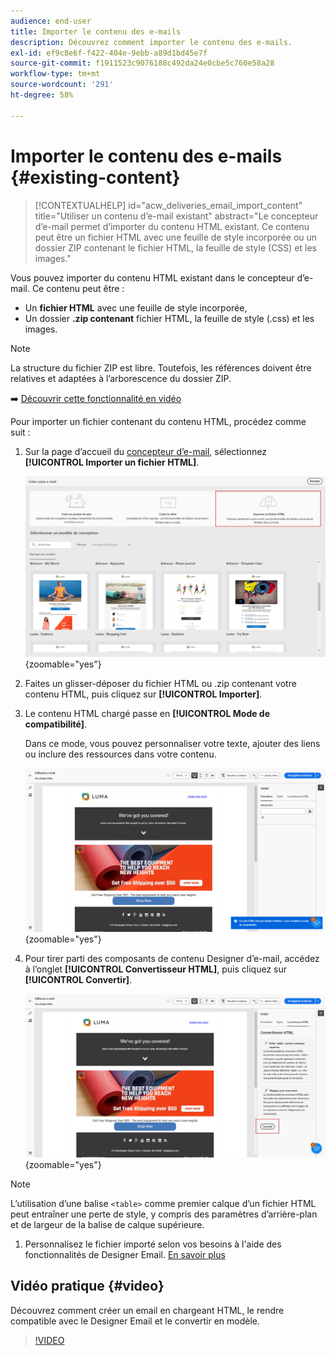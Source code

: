 ```yaml
---
audience: end-user
title: Importer le contenu des e-mails
description: Découvrez comment importer le contenu des e-mails.
exl-id: ef9c8e6f-f422-404e-9ebb-a89d1bd45e7f
source-git-commit: f1911523c9076188c492da24e0cbe5c760e58a28
workflow-type: tm+mt
source-wordcount: '291'
ht-degree: 58%

---
```


# Importer le contenu des e-mails {#existing-content}

>[!CONTEXTUALHELP]
>id="acw_deliveries_email_import_content"
>title="Utiliser un contenu d’e-mail existant"
>abstract="Le concepteur d’e-mail permet d’importer du contenu HTML existant. Ce contenu peut être un fichier HTML avec une feuille de style incorporée ou un dossier ZIP contenant le fichier HTML, la feuille de style (CSS) et les images."

Vous pouvez importer du contenu HTML existant dans le concepteur d’e-mail. Ce contenu peut être :

* Un **fichier HTML** avec une feuille de style incorporée,
* Un dossier **.zip contenant** fichier HTML, la feuille de style (.css) et les images.

>[!NOTE]
>
>La structure du fichier ZIP est libre. Toutefois, les références doivent être relatives et adaptées à l’arborescence du dossier ZIP.

➡️ [Découvrir cette fonctionnalité en vidéo](#video)

Pour importer un fichier contenant du contenu HTML, procédez comme suit :

1. Sur la page d’accueil du [concepteur d’e-mail](get-started-email-designer.md), sélectionnez **[!UICONTROL Importer un fichier HTML]**.

   ![Capture d’écran affichant l’option Importer HTML sur la page d’accueil de Designer Email.](assets/html-import.png){zoomable="yes"}

1. Faites un glisser-déposer du fichier HTML ou .zip contenant votre contenu HTML, puis cliquez sur **[!UICONTROL Importer]**.

1. Le contenu HTML chargé passe en **[!UICONTROL Mode de compatibilité]**.

   Dans ce mode, vous pouvez personnaliser votre texte, ajouter des liens ou inclure des ressources dans votre contenu.

   ![Capture d’écran affichant le contenu HTML chargé en mode de compatibilité.](assets/html-imported.png){zoomable="yes"}

1. Pour tirer parti des composants de contenu Designer d’e-mail, accédez à l’onglet **[!UICONTROL Convertisseur HTML]**, puis cliquez sur **[!UICONTROL Convertir]**.

   ![Capture d’écran affichant l’onglet Convertisseur d’HTML et le bouton Convertir.](assets/html-imported-2.png){zoomable="yes"}

>[!NOTE]
>
>L’utilisation d’une balise `<table>` comme premier calque d’un fichier HTML peut entraîner une perte de style, y compris des paramètres d’arrière-plan et de largeur de la balise de calque supérieure.

1. Personnalisez le fichier importé selon vos besoins à l&#39;aide des fonctionnalités de Designer Email. [En savoir plus](content-components.md)

## Vidéo pratique {#video}

Découvrez comment créer un email en chargeant HTML, le rendre compatible avec le Designer Email et le convertir en modèle.

>[!VIDEO](https://video.tv.adobe.com/v/3447034/?quality=12&captions=fre_fr)